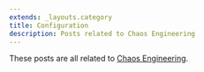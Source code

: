 ```yaml
---
extends: _layouts.category
title: Configuration
description: Posts related to Chaos Engineering
---
```


These posts are all related to [Chaos Engineering](https://en.wikipedia.org/wiki/Chaos_engineering).
